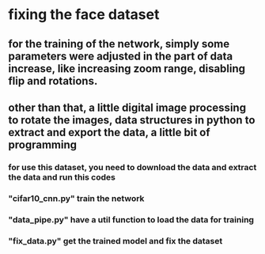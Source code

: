 # fixing the face dataset

## for the training of the network, simply some parameters were adjusted in the part of data increase, like increasing zoom range, disabling flip and rotations.

## other than that, a little digital image processing to rotate the images, data structures in python to extract and export the data, a little bit of  programming

### for use this dataset, you need to download the data and extract the data and run this codes

### "cifar10_cnn.py" train the network
### "data_pipe.py" have a util function to load the data for training
### "fix_data.py" get the trained model and fix the dataset 




